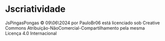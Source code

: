 # Jscriatividade

JsPingasPongas © 09\06\2024 por PauloBr06 está licenciado sob Creative Commons Atribuição-NãoComercial-Compartilhamento pela mesma Licença 4.0 Internacional
